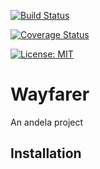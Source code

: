 [![Build Status](https://travis-ci.org/femiabimbola/Wayfarer.svg?branch=develop)](https://travis-ci.org/femiabimbola/Wayfarer)

[![Coverage Status](https://coveralls.io/repos/github/femiabimbola/Wayfarer/badge.svg?branch=develop)](https://coveralls.io/github/femiabimbola/Wayfarer?branch=develop)

[![License: MIT](https://img.shields.io/badge/License-MIT-yellow.svg)](https://opensource.org/licenses/MIT)


# Wayfarer
 An andela project
 

 ## Installation